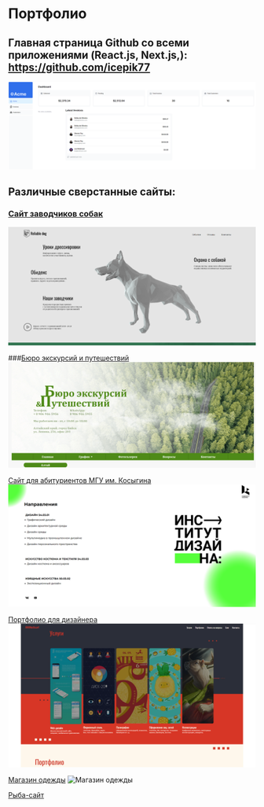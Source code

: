 # Портфолио
## Главная страница Github cо всеми приложениями (React.js, Next.js,): https://github.com/icepik77
![Приложение с клиентами на Next.js](https://github.com/icepik77/Portfolio/blob/main/img/next2.png)

## Различные сверстанные сайты:

### [Сайт заводчиков собак](https://icepik77.github.io/Dogs/)
![Хеадер заводчики собак](https://github.com/icepik77/Portfolio/blob/main/img/Screenshot_6.png)

###[Бюро экскурсий и путешествий](https://altaibp.ru/) 
![Сайт бюро экскурсий](https://github.com/icepik77/Portfolio/blob/main/img/бюро.png)

[Сайт для абитуриентов МГУ им. Косыгина](https://icepik77.github.io/KosyginAbitur/)
![Сайт абитуриентов МГУ им. Косыгина](https://github.com/icepik77/Portfolio/blob/main/img/абитур.png)

[Портфолио для дизайнера](https://icepik77.github.io/portfolioNastia/)
![Портфолио дизайнера](https://github.com/icepik77/Portfolio/blob/main/img/порт.png)

[Магазин одежды](https://icepik77.github.io/Shop/)
![Магазин одежды]()

[Рыба-сайт](https://icepik77.github.io/loremIpsum/)
